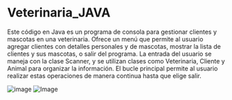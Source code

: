 # Veterinaria_JAVA
Este código en Java es un programa de consola para gestionar clientes y mascotas en una veterinaria. Ofrece un menú que permite al usuario agregar clientes con detalles personales y de mascotas, mostrar la lista de clientes y sus mascotas, o salir del programa. La entrada del usuario se maneja con la clase Scanner, y se utilizan clases como Veterinaria, Cliente y Animal para organizar la información. El bucle principal permite al usuario realizar estas operaciones de manera continua hasta que elige salir.

![image](https://github.com/GabrielMezaH/Veterinaria_JAVA/assets/147895430/44936cb8-1052-4bcf-b97f-ebc18960bea8)
![Image](https://todocodeacademy.com/wp-content/uploads/2020/12/cropped-LogoConSombras-sinfondo-166x38.png)

